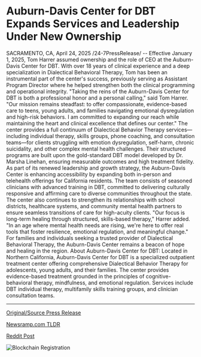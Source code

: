# Auburn-Davis Center for DBT Expands Services and Leadership Under New Ownership

SACRAMENTO, CA, April 24, 2025 /24-7PressRelease/ -- Effective January 1, 2025, Tom Harrer assumed ownership and the role of CEO at the Auburn-Davis Center for DBT. With over 18 years of clinical experience and a deep specialization in Dialectical Behavioral Therapy, Tom has been an instrumental part of the center's success, previously serving as Assistant Program Director where he helped strengthen both the clinical programming and operational integrity.  "Taking the reins of the Auburn-Davis Center for DBT is both a professional honor and a personal calling," said Tom Harrer. "Our mission remains steadfast: to offer compassionate, evidence-based care to teens, young adults, and families navigating emotional dysregulation and high-risk behaviors. I am committed to expanding our reach while maintaining the heart and clinical excellence that defines our center."  The center provides a full continuum of Dialectical Behavior Therapy services—including individual therapy, skills groups, phone coaching, and consultation teams—for clients struggling with emotion dysregulation, self-harm, chronic suicidality, and other complex mental health challenges. Their structured programs are built upon the gold-standard DBT model developed by Dr. Marsha Linehan, ensuring measurable outcomes and high treatment fidelity.  As part of its renewed leadership and growth strategy, the Auburn-Davis Center is enhancing accessibility by expanding both in-person and telehealth offerings for California residents. The team consists of seasoned clinicians with advanced training in DBT, committed to delivering culturally responsive and affirming care to diverse communities throughout the state.  The center also continues to strengthen its relationships with school districts, healthcare systems, and community mental health partners to ensure seamless transitions of care for high-acuity clients.  "Our focus is long-term healing through structured, skills-based therapy," Harrer added. "In an age where mental health needs are rising, we're here to offer real tools that foster resilience, emotional regulation, and meaningful change."  For families and individuals seeking a trusted provider of Dialectical Behavioral Therapy, the Auburn-Davis Center remains a beacon of hope and healing in the region.  About Auburn-Davis Center for DBT: Located in Northern California, Auburn-Davis Center for DBT is a specialized outpatient treatment center offering comprehensive Dialectical Behavior Therapy for adolescents, young adults, and their families. The center provides evidence-based treatment grounded in the principles of cognitive-behavioral therapy, mindfulness, and emotional regulation. Services include DBT individual therapy, multifamily skills training groups, and clinician consultation teams. 

---

[Original/Source Press Release](https://www.24-7pressrelease.com/press-release/522138/auburn-davis-center-for-dbt-expands-services-and-leadership-under-new-ownership)
                    

[Newsramp.com TLDR](https://newsramp.com/curated-news/tom-harrer-assumes-ceo-role-at-auburn-davis-center-for-dbt-pledges-to-expand-access-to-dialectical-behavior-therapy-services/a0e0b9d93ff0dcc3622905130b49250e) 

 



[Reddit Post](https://www.reddit.com/r/Leadership_Management/comments/1k6m7im/tom_harrer_assumes_ceo_role_at_auburndavis_center/) 



![Blockchain Registration](https://cdn.newsramp.app/24-7PressRelease/qrcode/254/24/rainjzvz.webp)